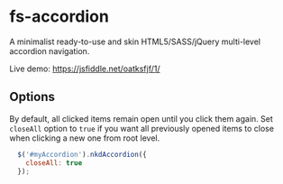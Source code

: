 # fs-accordion
A minimalist ready-to-use and skin HTML5/SASS/jQuery multi-level accordion navigation.

Live demo: https://jsfiddle.net/oatksfjf/1/

## Options

By default, all clicked items remain open until you click them again. Set `closeAll` option to `true` if you want all previously opened items to close when clicking a new one from root level.

```javascript
  $('#myAccordion').nkdAccordion({
    closeAll: true
  });
```
